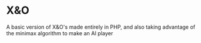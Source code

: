 # X&O
A basic version of X&amp;O's made entirely in PHP, and also taking advantage of the minimax algorithm to make an AI player
